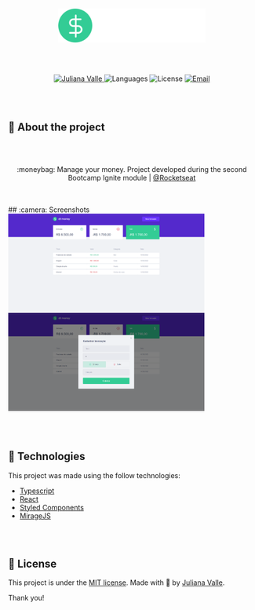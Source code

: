 <p align="center">
   <img src="./src/assets/logo.svg" alt="Dt money" width="300"/>
</p>
<br></br>

<p align="center">	
   <a href="https://www.linkedin.com/in/julianahvallefrasao/">
      <img alt="Juliana Valle" src="https://img.shields.io/badge/-JulianaValle-5965e0?style=flat&logo=Linkedin&logoColor=white" />
   </a>
  <img alt="Languages" src="https://img.shields.io/github/languages/count/LeonneBrito/dt.money?color=%235963C5" />
  <img alt="License" src="https://img.shields.io/github/license/LeonneBrito/dt.money?color=%235E69D7" />
  <a href="mailto:mfrasao@hotmail.com">
   <img alt="Email" src="https://img.shields.io/badge/-mfrasao%40hotmail.com-%23525DCB" />
  </a>
</p>

<br></br>
## 📌 About the project
<br></br>
<p align="center">
  :moneybag: Manage your money. Project developed during the second Bootcamp Ignite module | <a href="https://github.com/Rocketseat">@Rocketseat</a>
</p>
<br></br>
## :camera: Screenshots
  <img src="./Captura%20de%20tela%202022-02-14%20174740.png" width="400px">
  <img src="./Captura%20de%20tela%202022-02-14%20174801.png" width="400px">

<br></br>
## :rocket: Technologies
This project was made using the follow technologies:

* [Typescript](https://www.typescriptlang.org/)      
* [React](https://reactjs.org/)      
* [Styled Components](https://styled-components.com/)
* [MirageJS](https://miragejs.com/)

<br></br>
## :page_facing_up: License

This project is under the [MIT license](./LICENSE).
Made with 💜 by [Juliana Valle](https://www.linkedin.com/in/julianahvallefrasao/). 

Thank you! 